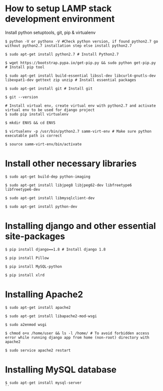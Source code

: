 # How to setup LAMP stack development environment
Install python setuptools, git, pip & virtualenv
```
$ python -V or pythonx -V #Check python version, if found python2.7 go without python2.7 installation step else install python2.7

$ sudo apt-get install python2.7 # Install Python2.7 

$ wget https://bootstrap.pypa.io/get-pip.py && sudo python get-pip.py # Install pip tool

$ sudo apt-get install build-essential libssl-dev libcurl4-gnutls-dev  libexpat1-dev gettext zip unzip # Install essential packages

$ sudo apt-get install git # Install git

$ git --version

# Install virtual env, create virtual env with python2.7 and activate virtual env to be used for django project
$ sudo pip install virtualenv

$ mkdir ENVS && cd ENVS

$ virtualenv -p /usr/bin/python2.7 samm-virt-env # Make sure python executable path is correct

$ source samm-virt-env/bin/activate

```

# Install other necessary libraries

```
$ sudo apt-get build-dep python-imaging

$ sudo apt-get install libjpeg8 libjpeg62-dev libfreetype6 libfreetype6-dev

$ sudo apt-get install libmysqlclient-dev

$ sudo apt-get install python-dev 
```
# Installing django and other essential site-packages

```
$ pip install django==1.8 # Install django 1.8

$ pip install Pillow

$ pip install MySQL-python

$ pip install xlrd
```
# Installing Apache2

```
$ sudo apt-get install apache2

$ sudo apt-get install libapache2-mod-wsgi

$ sudo a2enmod wsgi

$ chmod o+x /home/user && ls -l /home/ # To avoid forbidden access error while running django app from home (non-root) directory with apache2

$ sudo service apache2 restart
```
# Installing MySQL database

```
$ sudo apt-get install mysql-server
``
